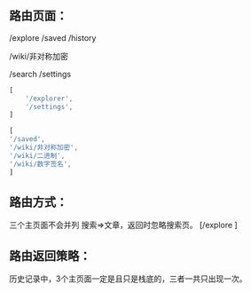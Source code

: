 ## 路由页面：

/explore
/saved
/history

/wiki/非对称加密

/search
/settings




```js
[
    '/explorer',
    '/settings',
]

[
'/saved',
'/wiki/非对称加密',
'/wiki/二进制',
'/wiki/数字签名',
]
```

## 路由方式： 
三个主页面不会并列
搜索=>文章，返回时忽略搜索页。
[/explore ]

## 路由返回策略：
历史记录中，3个主页面一定是且只是栈底的，三者一共只出现一次。
